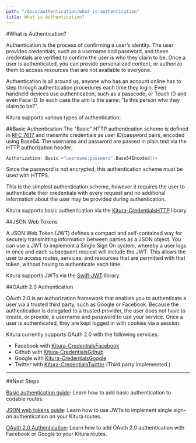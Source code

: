 ```yaml
---
path: "/docs/authentication/what-is-authentication"
title: What is Authentication?
---
```


#What is Authentication?

Authentication is the process of confirming a user’s identity. The user provides credentials, such as a username and password, and these credentials are verified to confirm the user is who they claim to be. Once a user is authenticated, you can provide personalized content, or authorize them to access resources that are not available to everyone.

Authentication is all around us, anyone who has an account online has to step through authentication procedures each time they login. Even handheld devices use authentication, such as a passcode, or Touch ID and even Face ID. In each case the aim is the same: "Is this person who they claim to be?".

Kitura supports various types of authentication:

##Basic Authentication
The "Basic" HTTP authentication scheme is defined in [RFC 7617](https://tools.ietf.org/html/rfc7617) and transmits credentials as user ID/password pairs, encoded using Base64. The username and password are passed in plain text via the HTTP authorization header:

```swift
Authorization: Basic <"username:password".Base64Encoded()>
```

Since the password is not encrypted, this authentication scheme must be used with HTTPS.

This is the simplest authentication scheme, however it requires the user to authenticate their credentials with every request and no additional information about the user may be provided during authentication.

Kitura supports basic authentication via the [Kitura-CredentialsHTTP](https://github.com/IBM-Swift/Kitura-CredentialsHTTP) library.


##JSON Web Tokens

A JSON Web Token (JWT) defines a compact and self-contained way for securely transmitting information between parties as a JSON object. You can use a JWT to implement a Single Sign On system, whereby a user logs in once and each subsequent request will include the JWT. This allows the user to access routes, services, and resources that are permitted with that token, without having to authenticate each time.

Kitura supports JWTs via the [Swift-JWT](https://github.com/IBM-Swift/Swift-JWT) library.

##OAuth 2.0 Authentication

OAuth 2.0 is an authorization framework that enables you to authenticate a user via a trusted third party, such as Google or Facebook. Because the authentication is delegated to a trusted provider, the user does not have to create, or provide, a username and password to use your service. Once a user is authenticated, they are kept logged in with cookies via a session.

Kitura currently supports OAuth 2.0 with the following services:

- Facebook with [Kitura-CredentialsFacebook](https://github.com/IBM-Swift/Kitura-CredentialsFacebook)
- Github with [Kitura-CredentialsGithub](https://github.com/IBM-Swift/Kitura-CredentialsGitHub)
- Google with [Kitura-CredentialsGoogle](https://github.com/IBM-Swift/Kitura-CredentialsGoogle)
- Twitter with [Kitura-CredentialsTwitter](https://github.com/jacobvanorder/Kitura-CredentialsTwitter) (Third party implemented.)

---

##Next Steps

[Basic authentication guide](./basic-authentication): Learn how to add basic authentication to codable routes.

[JSON web tokens guide](./jwt): Learn how to use JWTs to implement single sign-on authentication on your Kitura routes.

[OAuth 2.0 Authentication](./oauth2): Learn how to add OAuth 2.0 authentication with Facebook or Google to your Kitura routes.
